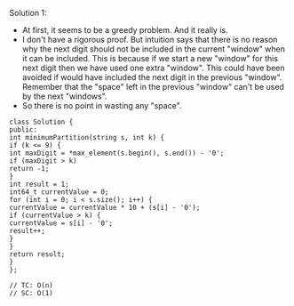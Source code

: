 Solution 1:
​
- At first, it seems to be a greedy problem. And it really is.
- I don't have a rigorous proof. But intuition says that there is no reason why the next digit should not be included in the current "window" when it can be included. This is because if we start a new "window" for this next digit then we have used one extra "window". This could have been avoided if would have included the next digit in the previous "window". Remember that the "space" left in the previous "window" can't be used by the next "windows".
- So there is no point in wasting any "space".
​
```
class Solution {
public:
int minimumPartition(string s, int k) {
if (k <= 9) {
int maxDigit = *max_element(s.begin(), s.end()) - '0';
if (maxDigit > k)
return -1;
}
int result = 1;
int64_t currentValue = 0;
for (int i = 0; i < s.size(); i++) {
currentValue = currentValue * 10 + (s[i] - '0');
if (currentValue > k) {
currentValue = s[i] - '0';
result++;
}
}
return result;
}
};
​
// TC: O(n)
// SC: O(1)
```